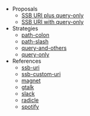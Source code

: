 <!--
SPDX-FileCopyrightText: 2021 Andre 'Staltz' Medeiros

SPDX-License-Identifier: CC-BY-4.0
-->

- Proposals
  - [SSB URI plus query-only](proposals/ssb-uri-plus-query-only.md)
  - [SSB URI with query-only](proposals/ssb-uri-query-only.md)
- Strategies
  - [path-colon](strategies/path-colon.md)
  - [path-slash](strategies/path-slash.md)
  - [query-and-others](strategies/query-and-others.md)
  - [query-only](strategies/query-only.md)
- References
  - [ssb-uri](references/ssb-uri.md)
  - [ssb-custom-uri](references/ssb-custom-uri.md)
  - [magnet](references/magnet.md)
  - [gtalk](references/gtalk.md)
  - [slack](references/slack.md)
  - [radicle](references/radicle.md)
  - [spotify](references/spotify.md)